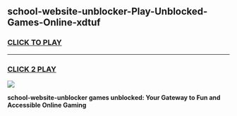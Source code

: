 
## school-website-unblocker-Play-Unblocked-Games-Online-xdtuf
<h3>
<a href="https://premium76.site?title=school-website-unblocker&ref=25A">CLICK TO PLAY</a></h3>
<hr>

<h3>
<a href="https://premium76.site?title=school-website-unblocker&ref=25A">CLICK 2 PLAY</a>
  
</h3>

<a href="https://premium76.site?title=school-website-unblocker&ref=25A"><img src="https://clearcache.store/games.png"></a>


**school-website-unblocker games unblocked: Your Gateway to Fun and Accessible Online Gaming**
